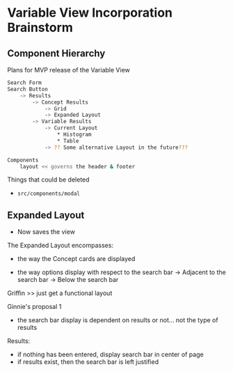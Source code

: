 # Variable View Incorporation Brainstorm

## Component Hierarchy

Plans for MVP release of the Variable View
```sh
Search Form
Search Button
    -> Results
        -> Concept Results
            -> Grid
            -> Expanded Layout
        -> Variable Results
            -> Current Layout
                * Histogram
                * Table
            -> ?? Some alternative Layout in the future???
```

```sh
Components
    layout << governs the header & footer


```

Things that could be deleted
- `src/components/modal`

## Expanded Layout

- Now saves the view

The Expanded Layout encompasses:
- the way the Concept cards are displayed

- the way options display with respect to the search bar
    -> Adjacent to the search bar
    -> Below the search bar

Griffin >> just get a functional layout

Ginnie's proposal 1
- the search bar display is dependent on results or not... not the type of results

Results:
- if nothing has been entered, display search bar in center of page
- if results exist, then the search bar is left justified

